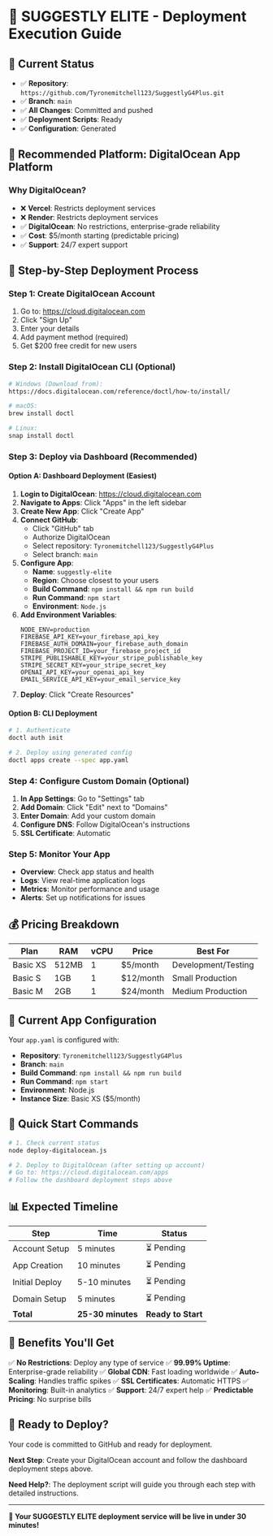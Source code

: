 # 🚀 SUGGESTLY ELITE - Deployment Execution Guide

## 📍 Current Status
- ✅ **Repository**: `https://github.com/Tyronemitchell123/SuggestlyG4Plus.git`
- ✅ **Branch**: `main`
- ✅ **All Changes**: Committed and pushed
- ✅ **Deployment Scripts**: Ready
- ✅ **Configuration**: Generated

## 🎯 **Recommended Platform: DigitalOcean App Platform**

### Why DigitalOcean?
- ❌ **Vercel**: Restricts deployment services
- ❌ **Render**: Restricts deployment services  
- ✅ **DigitalOcean**: No restrictions, enterprise-grade reliability
- ✅ **Cost**: $5/month starting (predictable pricing)
- ✅ **Support**: 24/7 expert support

## 🚀 **Step-by-Step Deployment Process**

### **Step 1: Create DigitalOcean Account**
1. Go to: https://cloud.digitalocean.com
2. Click "Sign Up"
3. Enter your details
4. Add payment method (required)
5. Get $200 free credit for new users

### **Step 2: Install DigitalOcean CLI (Optional)**
```bash
# Windows (Download from):
https://docs.digitalocean.com/reference/doctl/how-to/install/

# macOS:
brew install doctl

# Linux:
snap install doctl
```

### **Step 3: Deploy via Dashboard (Recommended)**

#### **Option A: Dashboard Deployment (Easiest)**
1. **Login to DigitalOcean**: https://cloud.digitalocean.com
2. **Navigate to Apps**: Click "Apps" in the left sidebar
3. **Create New App**: Click "Create App"
4. **Connect GitHub**: 
   - Click "GitHub" tab
   - Authorize DigitalOcean
   - Select repository: `Tyronemitchell123/SuggestlyG4Plus`
   - Select branch: `main`
5. **Configure App**:
   - **Name**: `suggestly-elite`
   - **Region**: Choose closest to your users
   - **Build Command**: `npm install && npm run build`
   - **Run Command**: `npm start`
   - **Environment**: `Node.js`
6. **Add Environment Variables**:
   ```
   NODE_ENV=production
   FIREBASE_API_KEY=your_firebase_api_key
   FIREBASE_AUTH_DOMAIN=your_firebase_auth_domain
   FIREBASE_PROJECT_ID=your_firebase_project_id
   STRIPE_PUBLISHABLE_KEY=your_stripe_publishable_key
   STRIPE_SECRET_KEY=your_stripe_secret_key
   OPENAI_API_KEY=your_openai_api_key
   EMAIL_SERVICE_API_KEY=your_email_service_key
   ```
7. **Deploy**: Click "Create Resources"

#### **Option B: CLI Deployment**
```bash
# 1. Authenticate
doctl auth init

# 2. Deploy using generated config
doctl apps create --spec app.yaml
```

### **Step 4: Configure Custom Domain (Optional)**
1. **In App Settings**: Go to "Settings" tab
2. **Add Domain**: Click "Edit" next to "Domains"
3. **Enter Domain**: Add your custom domain
4. **Configure DNS**: Follow DigitalOcean's instructions
5. **SSL Certificate**: Automatic

### **Step 5: Monitor Your App**
- **Overview**: Check app status and health
- **Logs**: View real-time application logs
- **Metrics**: Monitor performance and usage
- **Alerts**: Set up notifications for issues

## 💰 **Pricing Breakdown**

| Plan | RAM | vCPU | Price | Best For |
|------|-----|------|-------|----------|
| Basic XS | 512MB | 1 | $5/month | Development/Testing |
| Basic S | 1GB | 1 | $12/month | Small Production |
| Basic M | 2GB | 1 | $24/month | Medium Production |

## 🔧 **Current App Configuration**

Your `app.yaml` is configured with:
- **Repository**: `Tyronemitchell123/SuggestlyG4Plus`
- **Branch**: `main`
- **Build Command**: `npm install && npm run build`
- **Run Command**: `npm start`
- **Environment**: Node.js
- **Instance Size**: Basic XS ($5/month)

## 🎯 **Quick Start Commands**

```bash
# 1. Check current status
node deploy-digitalocean.js

# 2. Deploy to DigitalOcean (after setting up account)
# Go to: https://cloud.digitalocean.com/apps
# Follow the dashboard deployment steps above
```

## 📊 **Expected Timeline**

| Step | Time | Status |
|------|------|--------|
| Account Setup | 5 minutes | ⏳ Pending |
| App Creation | 10 minutes | ⏳ Pending |
| Initial Deploy | 5-10 minutes | ⏳ Pending |
| Domain Setup | 5 minutes | ⏳ Pending |
| **Total** | **25-30 minutes** | **Ready to Start** |

## 🎉 **Benefits You'll Get**

✅ **No Restrictions**: Deploy any type of service
✅ **99.99% Uptime**: Enterprise-grade reliability
✅ **Global CDN**: Fast loading worldwide
✅ **Auto-Scaling**: Handles traffic spikes
✅ **SSL Certificates**: Automatic HTTPS
✅ **Monitoring**: Built-in analytics
✅ **Support**: 24/7 expert help
✅ **Predictable Pricing**: No surprise bills

## 🚀 **Ready to Deploy?**

Your code is committed to GitHub and ready for deployment. 

**Next Step**: Create your DigitalOcean account and follow the dashboard deployment steps above.

**Need Help?**: The deployment script will guide you through each step with detailed instructions.

---

**🎯 Your SUGGESTLY ELITE deployment service will be live in under 30 minutes!**
